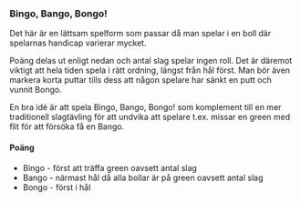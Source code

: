 ### Bingo, Bango, Bongo!

Det här är en lättsam spelform som passar då man spelar i en boll där spelarnas handicap varierar mycket.

Poäng delas ut enligt nedan och antal slag spelar ingen roll. Det är däremot viktigt att hela tiden spela
i rätt ordning, längst från hål först. Man bör även markera korta puttar tills dess att någon spelare har
sänkt en putt och vunnit Bongo.

En bra idé är att spela Bingo, Bango, Bongo! som komplement till en mer 
traditionell slagtävling för att undvika att spelare t.ex. missar en green med 
flit för att försöka få en Bango.

#### Poäng

- Bingo - först att träffa green oavsett antal slag
- Bango - närmast hål då alla bollar är på green oavsett antal slag
- Bongo - först i hål

